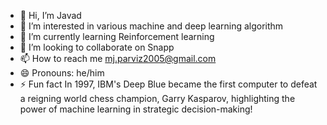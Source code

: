 - 👋 Hi, I’m Javad
- 👀 I’m interested in various machine and deep learning algorithm
- 🌱 I’m currently learning Reinforcement learning
- 💞️ I’m looking to collaborate on Snapp
- 📫 How to reach me mj.parviz2005@gmail.com
- 😄 Pronouns: he/him
- ⚡ Fun fact In 1997, IBM's Deep Blue became the first computer to defeat a reigning world chess champion, Garry Kasparov, highlighting the power of machine learning in strategic decision-making!

<!---
MJParviz/MJParviz is a ✨ special ✨ repository because its `README.md` (this file) appears on your GitHub profile.
You can click the Preview link to take a look at your changes.
--->
